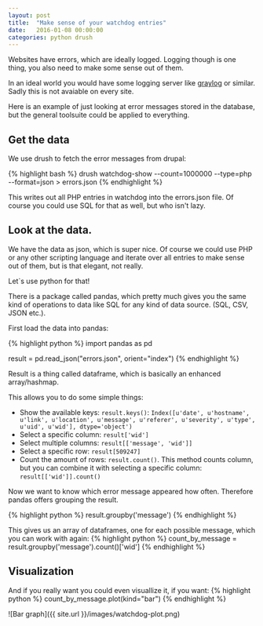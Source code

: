 ```yaml
---
layout: post
title:  "Make sense of your watchdog entries"
date:   2016-01-08 00:00:00
categories: python drush
---
```

Websites have errors, which are ideally logged.
Logging though is one thing, you also need to make some sense out of them.

In an ideal world you would have some logging server like [graylog](https://www.graylog.org/) or similar.
Sadly this is not avaiable on every site.

Here is an example of just looking at error messages stored in the database, but the general toolsuite could be applied to everything.

## Get the data

We use drush to fetch the error messages from drupal:

{% highlight bash %}
drush watchdog-show --count=1000000 --type=php --format=json > errors.json
{% endhighlight %}

This writes out all PHP entries in watchdog into the errors.json file. Of course you could use SQL for that as well,
but who isn't lazy.

## Look at the data.

We have the data as json, which is super nice. Of course we could use PHP or any other scripting language
and iterate over all entries to make sense out of them, but is that elegant, not really.

Let`s use python for that!

There is a package called pandas, which pretty much gives you the same kind of operations to data like SQL for
any kind of data source. (SQL, CSV, JSON etc.).

First load the data into pandas:

{% highlight python %}
import pandas as pd

result = pd.read_json("errors.json", orient="index")
{% endhighlight %}

Result is a thing called dataframe, which is basically an enhanced array/hashmap.

This allows you to do some simple things:

* Show the available keys: ```result.keys()```: ```Index([u'date', u'hostname', u'link', u'location', u'message', u'referer', u'severity', u'type', u'uid', u'wid'], dtype='object')```
* Select a specific column: ```result['wid']```
* Select multiple columns: ```result[['message', 'wid']]```
* Select a specific row: ```result[509247]```
* Count the amount of rows: ```result.count()```. This method counts column, but you can combine it with selecting a specific column: ```result[['wid']].count()```

Now we want to know which error message appeared how often. Therefore pandas
offers grouping the result.

{% highlight python %}
result.groupby('message')
{% endhighlight %}

This gives us an array of dataframes, one for each possible message, which you can work with again:
{% highlight python %}
count_by_message = result.groupby('message').count()['wid']
{% endhighlight %}

## Visualization

And if you really want you could even visuallize it, if you want:
{% highlight python %}
count_by_message.plot(kind="bar")
{% endhighlight %}

![Bar graph]({{ site.url }}/images/watchdog-plot.png)

